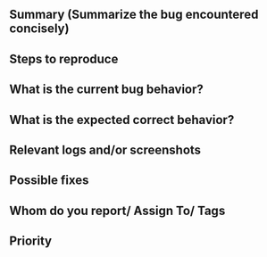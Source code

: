 
## Summary (Summarize the bug encountered concisely)



## Steps to reproduce     

   

## What is the current bug behavior?

     

## What is the expected correct behavior?


     
## Relevant logs and/or screenshots

      

## Possible fixes



## Whom do you report/ Assign To/ Tags



## Priority

      
